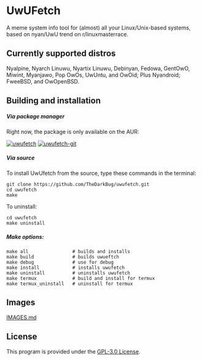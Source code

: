 # UwUFetch

A meme system info tool for (almost) all your Linux/Unix-based systems, based on nyan/UwU trend on r/linuxmasterrace.

## Currently supported distros

Nyalpine, Nyarch Linuwu, Nyartix Linuwu, Debinyan, Fedowa, GentOwO, Miwint, Myanjawo, Pop OwOs, UwUntu, and OwOid; Plus Nyandroid; FweeBSD, and OwOpenBSD.

## Building and installation

##### Via package manager

Right now, the package is only available on the AUR:

[![uwufetch](https://img.shields.io/aur/version/uwufetch?color=1793d1&label=uwufetch&logo=arch-linux&style=for-the-badge)](https://aur.archlinux.org/packages/uwufetch/)
[![uwufetch-git](https://img.shields.io/aur/version/uwufetch-git?color=1793d1&label=uwufetch-git&logo=arch-linux&style=for-the-badge)](https://aur.archlinux.org/packages/uwufetch-git/)

##### Via source

To install UwUfetch from the source, type these commands in the terminal:

```shell
git clone https://github.com/TheDarkBug/uwufetch.git
cd uwufetch
make
```

To uninstall:

```shell
cd uwufetch
make uninstall
```

##### Make options:

```shell
make all                # builds and installs
make build              # builds uwueftch
make debug              # use for debug
make install            # installs uwufetch
make uninstall          # uninstalls uwufetch
make termux             # build and install for termux
make termux_uninstall   # uninstall for termux
```

## Images

[IMAGES.md](https://github.com/TheDarkBug/uwufetch/tree/main/res/IMAGES.md)

## License

This program is provided under the [GPL-3.0 License](https://github.com/TheDarkBug/uwufetch/LICENSE).
